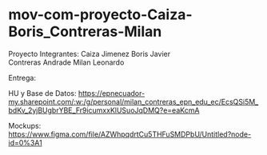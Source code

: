 # mov-com-proyecto-Caiza-Boris_Contreras-Milan
Proyecto
Integrantes:  Caiza Jimenez Boris Javier<br>
              Contreras Andrade Milan Leonardo
       
Entrega:

  HU y Base de Datos: https://epnecuador-my.sharepoint.com/:w:/g/personal/milan_contreras_epn_edu_ec/EcsQSi5M_bdKv_2yjBUgbrYBE_Fr9icumxxKlUSuoJqDMQ?e=eaKcmA
	
  Mockups: https://www.figma.com/file/AZWhpqdrtCu5THFuSMDPbU/Untitled?node-id=0%3A1
	
